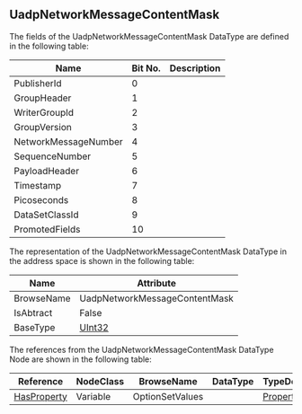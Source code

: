 <!-- datatype -->
## UadpNetworkMessageContentMask
<!-- end of description -->
The fields of the UadpNetworkMessageContentMask DataType are defined in the following table:  

|Name|Bit No.| Description|
|---|---|---|
|PublisherId|0||
|GroupHeader|1||
|WriterGroupId|2||
|GroupVersion|3||
|NetworkMessageNumber|4||
|SequenceNumber|5||
|PayloadHeader|6||
|Timestamp|7||
|Picoseconds|8||
|DataSetClassId|9||
|PromotedFields|10||

The representation of the UadpNetworkMessageContentMask DataType in the address space is shown in the following table:  

|Name|Attribute|
|---|---|
|BrowseName|UadpNetworkMessageContentMask|
|IsAbtract|False|
|BaseType|[UInt32](../../../Part3/DataTypes/UInt32/readme.md)|

The references from the UadpNetworkMessageContentMask DataType Node are shown in the following table:  

|Reference|NodeClass|BrowseName|DataType|TypeDefinition|ModellingRule|
|---|---|---|---|---|---|
|[HasProperty](../../../Part3/ReferenceTypes/HasProperty/readme.md)|Variable|OptionSetValues||[PropertyType](../../Part5/VariableTypes/PropertyType/readme.md)|[Mandatory](../../Objects/Mandatory/readme.md)|

